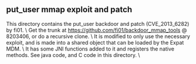 ## put_user mmap exploit and patch

This directory contains the put_user backdoor and patch (CVE_2013_6282) by fi01. \\
Get the trunk at https://github.com/fi01/backdoor_mmap_tools @ 8203406, or do a recursive clone. \\
It is modified to only use the necessary exploit, and is made into a shared object that can be loaded by the Expat MDM. \\
It has some JNI functions added to it and registers the native methods. See java code, and C code in this directory. \\
